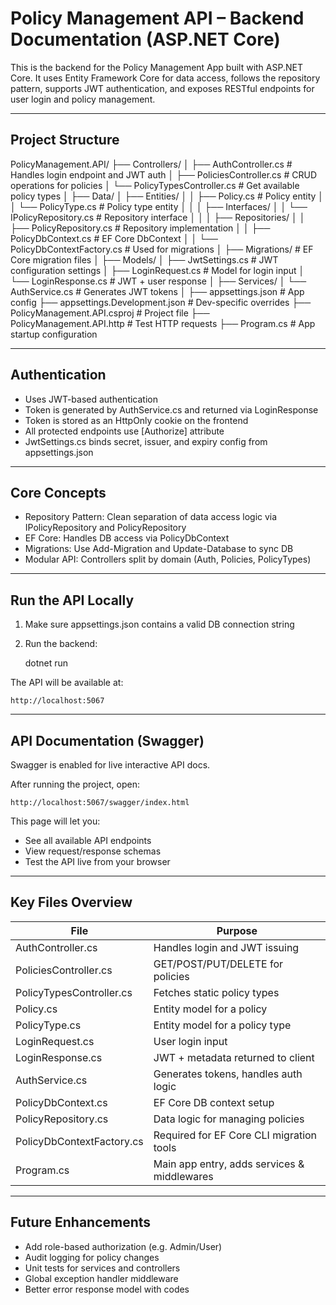 # Policy Management API – Backend Documentation (ASP.NET Core)

This is the backend for the Policy Management App built with ASP.NET Core. It uses Entity Framework Core for data access, follows the repository pattern, supports JWT authentication, and exposes RESTful endpoints for user login and policy management.

---

## Project Structure

PolicyManagement.API/
├── Controllers/
│   ├── AuthController.cs               # Handles login endpoint and JWT auth
│   ├── PoliciesController.cs           # CRUD operations for policies
│   └── PolicyTypesController.cs        # Get available policy types
│
├── Data/
│   ├── Entities/
│   │   ├── Policy.cs                   # Policy entity
│   │   └── PolicyType.cs               # Policy type entity
│   │
│   ├── Interfaces/
│   │   └── IPolicyRepository.cs        # Repository interface
│   │
│   ├── Repositories/
│   │   ├── PolicyRepository.cs         # Repository implementation
│   │   ├── PolicyDbContext.cs          # EF Core DbContext
│   │   └── PolicyDbContextFactory.cs   # Used for migrations
│
├── Migrations/                         # EF Core migration files
│
├── Models/
│   ├── JwtSettings.cs                  # JWT configuration settings
│   ├── LoginRequest.cs                 # Model for login input
│   └── LoginResponse.cs                # JWT + user response
│
├── Services/
│   └── AuthService.cs                  # Generates JWT tokens
│
├── appsettings.json                    # App config
├── appsettings.Development.json        # Dev-specific overrides
├── PolicyManagement.API.csproj         # Project file
├── PolicyManagement.API.http           # Test HTTP requests
├── Program.cs                          # App startup configuration

---

## Authentication

- Uses JWT-based authentication
- Token is generated by AuthService.cs and returned via LoginResponse
- Token is stored as an HttpOnly cookie on the frontend
- All protected endpoints use [Authorize] attribute
- JwtSettings.cs binds secret, issuer, and expiry config from appsettings.json

---

## Core Concepts

- Repository Pattern: Clean separation of data access logic via IPolicyRepository and PolicyRepository
- EF Core: Handles DB access via PolicyDbContext
- Migrations: Use Add-Migration and Update-Database to sync DB
- Modular API: Controllers split by domain (Auth, Policies, PolicyTypes)

---

## Run the API Locally

1. Make sure appsettings.json contains a valid DB connection string
2. Run the backend:

   dotnet run

The API will be available at:

   `http://localhost:5067`

---

## API Documentation (Swagger)

Swagger is enabled for live interactive API docs.

After running the project, open:

   `http://localhost:5067/swagger/index.html`

This page will let you:
- See all available API endpoints
- View request/response schemas
- Test the API live from your browser

---

## Key Files Overview

File                            | Purpose
-------------------------------|------------------------------------------------
AuthController.cs              | Handles login and JWT issuing
PoliciesController.cs          | GET/POST/PUT/DELETE for policies
PolicyTypesController.cs       | Fetches static policy types
Policy.cs                      | Entity model for a policy
PolicyType.cs                  | Entity model for a policy type
LoginRequest.cs                | User login input
LoginResponse.cs               | JWT + metadata returned to client
AuthService.cs                 | Generates tokens, handles auth logic
PolicyDbContext.cs             | EF Core DB context setup
PolicyRepository.cs            | Data logic for managing policies
PolicyDbContextFactory.cs      | Required for EF Core CLI migration tools
Program.cs                     | Main app entry, adds services & middlewares

---

## Future Enhancements

- Add role-based authorization (e.g. Admin/User)
- Audit logging for policy changes
- Unit tests for services and controllers
- Global exception handler middleware
- Better error response model with codes
